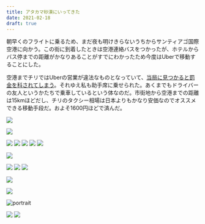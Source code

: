 ```yaml
---
title: アタカマ砂漠にいってきた
date: 2021-02-18
draft: true
---
```


朝早くのフライトに乗るため、まだ夜も明けきらないうちからサンティアゴ国際空港に向かう。この街に到着したときは空港連絡バスをつかったが、ホテルからバス停までの距離がかなりあることがすでにわかったため今度はUberで移動することにした。

空港までチリではUberの営業が違法なものとなっていて、[当局に見つかると罰金を科されてしまう](https://jp.reuters.com/article/uber-chile-idJPKCN1R30OF)。それゆえ私も助手席に乗せられた。あくまでもドライバーの友人というかたちで乗車しているという体なのだ。市街地から空港までの距離は15kmほどだし、チリのタクシー相場は日本よりもかなり安価なのでオススメできる移動手段だ。およそ1600円ほどで済んだ。

![](https://photos.smugmug.com/photos/i-Xpx9drJ/0/80209408/X4/i-Xpx9drJ-X4.jpg)

![](https://photos.smugmug.com/photos/i-jn4vXTJ/0/e2600c58/X4/i-jn4vXTJ-X4.jpg)

![](https://photos.smugmug.com/photos/i-pDT5zrR/0/e60f92f2/X4/i-pDT5zrR-X4.jpg)
![](https://photos.smugmug.com/photos/i-RGg7Z8S/0/7daede92/X4/i-RGg7Z8S-X4.jpg)
![](https://photos.smugmug.com/photos/i-jn4vXTJ/0/e2600c58/X4/i-jn4vXTJ-X4.jpg)
![](https://photos.smugmug.com/photos/i-jDCt45F/0/05590d17/X4/i-jDCt45F-X4.jpg)
![](https://photos.smugmug.com/photos/i-ZQLZC3x/0/995cd552/X4/i-ZQLZC3x-X4.jpg)

![](https://photos.smugmug.com/photos/i-WBgBwqR/0/fa5b5016/X4/i-WBgBwqR-X4.jpg)

![](https://photos.smugmug.com/photos/i-WDRS3pP/0/40b63a05/X4/i-WDRS3pP-X4.jpg)
![](https://photos.smugmug.com/photos/i-FKSdvxB/0/bfdf9b42/X4/i-FKSdvxB-X4.jpg)
![](https://photos.smugmug.com/photos/i-RRrSNX5/0/dc86453c/X4/i-RRrSNX5-X4.jpg)

![](https://photos.smugmug.com/photos/i-45k5q5x/0/dbf6f73e/X4/i-45k5q5x-X4.jpg)

![](https://photos.smugmug.com/photos/i-Jz2pcNw/0/99b1e524/X4/i-Jz2pcNw-X4.jpg)

![portrait](https://photos.smugmug.com/photos/i-4DjFc2G/0/21eb94e0/X4/i-4DjFc2G-X4.jpg)

![](https://photos.smugmug.com/photos/i-p3CbLdp/0/9345a536/X4/i-p3CbLdp-X4.jpg)
![](https://photos.smugmug.com/photos/i-Jz2pcNw/0/99b1e524/X4/i-Jz2pcNw-X4.jpg)
